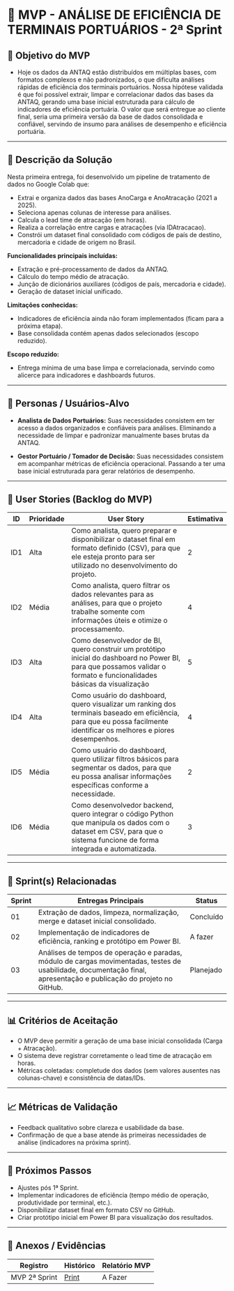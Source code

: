 # 📌 MVP - ANÁLISE DE EFICIÊNCIA DE TERMINAIS PORTUÁRIOS - 2ª Sprint

## 🎯 Objetivo do MVP
- Hoje os dados da ANTAQ estão distribuídos em múltiplas bases, com formatos complexos e não padronizados, o que dificulta análises rápidas de eficiência dos terminais portuários. Nossa hipótese validada é que foi possível extrair, limpar e correlacionar dados das bases da ANTAQ, gerando uma base inicial estruturada para cálculo de indicadores de eficiência portuária. O valor que será entregue ao cliente final, seria uma primeira versão da base de dados consolidada e confiável, servindo de insumo para análises de desempenho e eficiência portuária.

---

## 📝 Descrição da Solução
Nesta primeira entrega, foi desenvolvido um pipeline de tratamento de dados no Google Colab que:
- Extrai e organiza dados das bases AnoCarga e AnoAtracação (2021 a 2025).
- Seleciona apenas colunas de interesse para análises.
- Calcula o lead time de atracação (em horas).
- Realiza a correlação entre cargas e atracações (via IDAtracacao).
- Constrói um dataset final consolidado com códigos de país de destino, mercadoria e cidade de origem no Brasil.
  
**Funcionalidades principais incluídas:**
- Extração e pré-processamento de dados da ANTAQ.
- Cálculo do tempo médio de atracação.
- Junção de dicionários auxiliares (códigos de país, mercadoria e cidade).
- Geração de dataset inicial unificado.

**Limitações conhecidas:**
- Indicadores de eficiência ainda não foram implementados (ficam para a próxima etapa).
- Base consolidada contém apenas dados selecionados (escopo reduzido).

**Escopo reduzido:**
- Entrega mínima de uma base limpa e correlacionada, servindo como alicerce para indicadores e dashboards futuros.
  
---

## 👥 Personas / Usuários-Alvo
- **Analista de Dados Portuários:**
Suas necessidades consistem em ter acesso a dados organizados e confiáveis para análises. Eliminando a necessidade de limpar e padronizar manualmente bases brutas da ANTAQ.

- **Gestor Portuário / Tomador de Decisão:**
Suas necessidades consistem em acompanhar métricas de eficiência operacional. Passando a ter uma base inicial estruturada para gerar relatórios de desempenho.   

---

## 🔑 User Stories (Backlog do MVP)
| ID  | Prioridade   | User Story | Estimativa |
|-----|-----------------------------------------------------------------------------|------------|------------|
| ID1   |    Alta   | Como analista, quero preparar e disponibilizar o dataset final em formato definido (CSV), para que ele esteja pronto para ser utilizado no desenvolvimento do projeto.     | 2        |      
| ID2   | Média     | Como analista, quero filtrar os dados relevantes para as análises, para que o projeto trabalhe somente com informações úteis e otimize o processamento.     | 4       |     
| ID3   |  Alta     | Como desenvolvedor de BI, quero construir um protótipo inicial do dashboard no Power BI, para que possamos validar o formato e funcionalidades básicas da visualização     | 5     | 
| ID4   |    Alta   | Como usuário do dashboard, quero visualizar um ranking dos terminais baseado em eficiência, para que eu possa facilmente identificar os melhores e piores desempenhos.     |  4    | 
| ID5   | Média     | Como usuário do dashboard, quero utilizar filtros básicos para segmentar os dados, para que eu possa analisar informações específicas conforme a necessidade.     |  2     |
| ID6   | Média   | Como desenvolvedor backend, quero integrar o código Python que manipula os dados com o dataset em CSV, para que o sistema funcione de forma integrada e automatizada.     | 3      |


---

## 📅 Sprint(s) Relacionadas
| Sprint | Entregas Principais                          | Status   |
|--------|----------------------------------------------|----------|
| 01     | Extração de dados, limpeza, normalização, merge e dataset inicial consolidado.                        | Concluído|
| 02     |  Implementação de indicadores de eficiência, ranking e protótipo em Power BI.                        | A fazer |
| 03     |  Análises de tempos de operação e paradas, módulo de cargas movimentadas, testes de usabilidade, documentação final, apresentação e publicação do projeto no GitHub.                        | Planejado |

---

## 📊 Critérios de Aceitação
- O MVP deve permitir a geração de uma base inicial consolidada (Carga + Atracação).
- O sistema deve registrar corretamente o lead time de atracação em horas.
- Métricas coletadas: completude dos dados (sem valores ausentes nas colunas-chave) e consistência de datas/IDs.

---

## 📈 Métricas de Validação
- Feedback qualitativo sobre clareza e usabilidade da base.
- Confirmação de que a base atende às primeiras necessidades de análise (indicadores na próxima sprint).

---

## 🚀 Próximos Passos
- Ajustes pós 1ª Sprint.
- Implementar indicadores de eficiência (tempo médio de operação, produtividade por terminal, etc.).
- Disponibilizar dataset final em formato CSV no GitHub.
- Criar protótipo inicial em Power BI para visualização dos resultados. 

---

## 📂 Anexos / Evidências
| Registro          |  Histórico | Relatório MVP|
|-------------------|-----------|-----------|
| MVP 2ª Sprint |  [Print](../docs%20evidences/rg2.md) | A Fazer |
